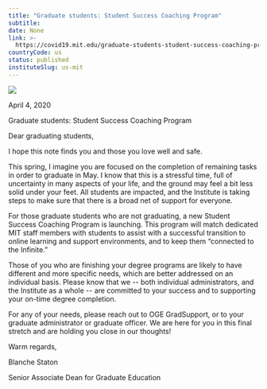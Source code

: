 ```yaml
---
title: "Graduate students: Student Success Coaching Program"
subtitle: 
date: None
link: >-
  https://covid19.mit.edu/graduate-students-student-success-coaching-program
countryCode: us
status: published
instituteSlug: us-mit
---
```

![](https://covid19.mit.edu/themes/basis/favicon.ico)

April 4, 2020

Graduate students: Student Success Coaching Program

Dear graduating students,



I hope this note finds you and those you love well and safe.



This spring, I imagine you are focused on the completion of remaining tasks in order to graduate in May. I know that this is a stressful time, full of uncertainty in many aspects of your life, and the ground may feel a bit less solid under your feet. All students are impacted, and the Institute is taking steps to make sure that there is a broad net of support for everyone.



For those graduate students who are not graduating, a new Student Success Coaching Program is launching. This program will match dedicated MIT staff members with students to assist with a successful transition to online learning and support environments, and to keep them “connected to the Infinite.”



Those of you who are finishing your degree programs are likely to have different and more specific needs, which are better addressed on an individual basis. Please know that we -- both individual administrators, and the Institute as a whole -- are committed to your success and to supporting your on-time degree completion.



For any of your needs, please reach out to OGE GradSupport, or to your graduate administrator or graduate officer. We are here for you in this final stretch and are holding you close in our thoughts!



Warm regards,



Blanche Staton

Senior Associate Dean for Graduate Education